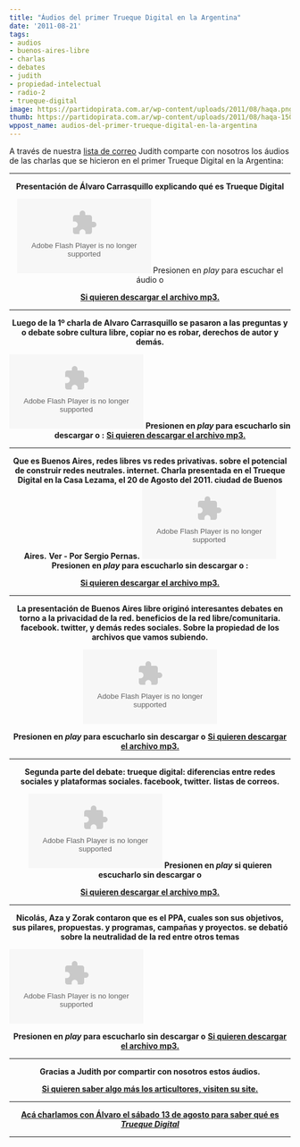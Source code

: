 ```yaml
---
title: "Áudios del primer Trueque Digital en la Argentina"
date: '2011-08-21'
tags:
- audios
- buenos-aires-libre
- charlas
- debates
- judith
- propiedad-intelectual
- radio-2
- trueque-digital
image: https://partidopirata.com.ar/wp-content/uploads/2011/08/haqa.png
thumb: https://partidopirata.com.ar/wp-content/uploads/2011/08/haqa-150x150.png
wppost_name: audios-del-primer-trueque-digital-en-la-argentina
---
```


A través de nuestra <a href="http://lists.partidopirata.com.ar/pipermail/general-partidopirata.com.ar/2011-August/010141.html" target="_blank">lista de correo</a> Judith comparte con nosotros los áudios de las charlas que se hicieron en el primer Trueque Digital en la Argentina:

<hr />
<p style="text-align: center;"><strong>Presentación de Álvaro Carrasquillo explicando qué es Trueque Digital</strong></p>
<p style="text-align: center;"><object id="player771652" width="240" height="133" classid="clsid:d27cdb6e-ae6d-11cf-96b8-444553540000" codebase="http://download.macromedia.com/pub/shockwave/cabs/flash/swflash.cab#version=6,0,40,0"><param name="AllowScriptAccess" value="always" /><param name="allowFullScreen" value="true" /><param name="wmode" value="transparent" /><param name="src" value="http://www.ivoox.com/playerivoox_ee_771652_1.html" /><param name="allowfullscreen" value="true" /><param name="allowscriptaccess" value="always" /><embed id="player771652" width="240" height="133" type="application/x-shockwave-flash" src="http://www.ivoox.com/playerivoox_ee_771652_1.html" AllowScriptAccess="always" allowFullScreen="true" wmode="transparent" allowfullscreen="true" allowscriptaccess="always" /></object>
Presionen en <em>play</em> para escuchar el áudio o</p>
<p style="text-align: center;"><strong><a href="http://www.ivoox.com/trueque-digital-charla1-alvaro-carrasquillo_md_771652_1.mp3" target="_blank">Si quieren descargar el archivo mp3.</a></strong></p>


<hr />
<p style="text-align: center;"><strong>Luego de la 1º charla de Alvaro Carrasquillo se pasaron a las preguntas y o debate sobre cultura libre, copiar no es robar, derechos de autor y demás.</strong></p>
<p style="text-align: center;"><object id="player771658" width="240" height="133" classid="clsid:d27cdb6e-ae6d-11cf-96b8-444553540000" codebase="http://download.macromedia.com/pub/shockwave/cabs/flash/swflash.cab#version=6,0,40,0"><param name="AllowScriptAccess" value="always" /><param name="allowFullScreen" value="true" /><param name="wmode" value="transparent" /><param name="src" value="http://www.ivoox.com/playerivoox_ee_771658_1.html" /><param name="allowfullscreen" value="true" /><param name="allowscriptaccess" value="always" /><embed id="player771658" width="240" height="133" type="application/x-shockwave-flash" src="http://www.ivoox.com/playerivoox_ee_771658_1.html" AllowScriptAccess="always" allowFullScreen="true" wmode="transparent" allowfullscreen="true" allowscriptaccess="always" /></object>
<strong>Presionen en <em>play</em> para escucharlo sin descargar o :</strong>
<strong> <a href="http://www.ivoox.com/debate-generado-charla-sobre-cultura-libre_md_771658_1.mp3" target="_blank">Si quieren descargar el archivo mp3.</a></strong></p>


<hr />
<p style="text-align: center;"><strong>Que es Buenos Aires, redes libres vs redes privativas. sobre el potencial de construir redes neutrales. internet. Charla presentada en el Trueque Digital en la Casa Lezama, el 20 de Agosto del 2011. ciudad de Buenos Aires.</strong>
<strong> Ver - Por Sergio Pernas.</strong>
<object id="player771673" width="240" height="133" classid="clsid:d27cdb6e-ae6d-11cf-96b8-444553540000" codebase="http://download.macromedia.com/pub/shockwave/cabs/flash/swflash.cab#version=6,0,40,0"><param name="AllowScriptAccess" value="always" /><param name="allowFullScreen" value="true" /><param name="wmode" value="transparent" /><param name="src" value="http://www.ivoox.com/playerivoox_ee_771673_1.html" /><param name="allowfullscreen" value="true" /><param name="allowscriptaccess" value="always" /><embed id="player771673" width="240" height="133" type="application/x-shockwave-flash" src="http://www.ivoox.com/playerivoox_ee_771673_1.html" AllowScriptAccess="always" allowFullScreen="true" wmode="transparent" allowfullscreen="true" allowscriptaccess="always" /></object>
<strong>Presionen en <em>play</em> para escucharlo sin descargar o :</strong></p>
<p style="text-align: center;"><strong><a href="http://www.ivoox.com/sergio-pernas-presenta-a-buenos-aires-libre_md_771673_1.mp3" target="_blank">Si quieren descargar el archivo mp3.</a></strong></p>


<hr />
<p style="text-align: center;"><strong>La presentación de Buenos Aires libre originó interesantes debates en torno a la privacidad de la red. beneficios de la red libre/comunitaria. facebook. twitter, y demás redes sociales. Sobre la propiedad de los archivos que vamos subiendo.</strong></p>
<p style="text-align: center;"><object id="player771764" width="240" height="133" classid="clsid:d27cdb6e-ae6d-11cf-96b8-444553540000" codebase="http://download.macromedia.com/pub/shockwave/cabs/flash/swflash.cab#version=6,0,40,0"><param name="AllowScriptAccess" value="always" /><param name="allowFullScreen" value="true" /><param name="wmode" value="transparent" /><param name="src" value="http://www.ivoox.com/playerivoox_ee_771764_1.html" /><param name="allowfullscreen" value="true" /><param name="allowscriptaccess" value="always" /><embed id="player771764" width="240" height="133" type="application/x-shockwave-flash" src="http://www.ivoox.com/playerivoox_ee_771764_1.html" AllowScriptAccess="always" allowFullScreen="true" wmode="transparent" allowfullscreen="true" allowscriptaccess="always" /></object></p>
<p style="text-align: center;"><strong>Presionen en <em>play</em> para escucharlo sin descargar o</strong>
<strong> <a href="http://www.ivoox.com/debate-originado-x-charla-sergio-pernas_md_771764_1.mp3" target="_blank">Si quieren descargar el archivo mp3.</a></strong></p>


<hr />
<p style="text-align: center;"><strong>Segunda parte del debate: trueque digital: diferencias entre redes sociales y plataformas sociales. facebook, twitter.</strong>
<strong> listas de correos.</strong></p>
<p style="text-align: center;"><object id="player771767" width="240" height="133" classid="clsid:d27cdb6e-ae6d-11cf-96b8-444553540000" codebase="http://download.macromedia.com/pub/shockwave/cabs/flash/swflash.cab#version=6,0,40,0"><param name="AllowScriptAccess" value="always" /><param name="allowFullScreen" value="true" /><param name="wmode" value="transparent" /><param name="src" value="http://www.ivoox.com/playerivoox_ee_771767_1.html" /><param name="allowfullscreen" value="true" /><param name="allowscriptaccess" value="always" /><embed id="player771767" width="240" height="133" type="application/x-shockwave-flash" src="http://www.ivoox.com/playerivoox_ee_771767_1.html" AllowScriptAccess="always" allowFullScreen="true" wmode="transparent" allowfullscreen="true" allowscriptaccess="always" /></object>
<strong>Presionen en <em>play</em> si quieren escucharlo sin descargar o</strong></p>
<p style="text-align: center;"><strong><a href="http://www.ivoox.com/parte-2-del-debate-charla-de_md_771767_1.mp3" target="_blank">Si quieren descargar el archivo mp3.</a></strong></p>


<hr />
<p style="text-align: center;"><strong>Nicolás, Aza y Zorak contaron que es el PPA, cuales son sus objetivos, sus pilares, propuestas. y programas, campañas y proyectos. se debatió sobre la neutralidad de la red entre otros temas</strong></p>
<object id="player771834" width="240" height="133" classid="clsid:d27cdb6e-ae6d-11cf-96b8-444553540000" codebase="http://download.macromedia.com/pub/shockwave/cabs/flash/swflash.cab#version=6,0,40,0"><param name="AllowScriptAccess" value="always" /><param name="allowFullScreen" value="true" /><param name="wmode" value="transparent" /><param name="src" value="http://www.ivoox.com/playerivoox_ee_771834_1.html" /><param name="allowfullscreen" value="true" /><param name="allowscriptaccess" value="always" /><embed id="player771834" width="240" height="133" type="application/x-shockwave-flash" src="http://www.ivoox.com/playerivoox_ee_771834_1.html" AllowScriptAccess="always" allowFullScreen="true" wmode="transparent" allowfullscreen="true" allowscriptaccess="always" /></object>
<p style="text-align: center;"><strong>Presionen en <em>play</em> para escucharlo sin descargar o</strong>
<strong> <a href="http://www.ivoox.com/charla-n-4-partido-pirata-argentino_md_771834_1.mp3" target="_blank">Si quieren descargar el archivo mp3.</a></strong></p>


<hr />
<p style="text-align: center;"><strong>Gracias a Judith por compartir con nosotros estos áudios.</strong></p>
<p style="text-align: center;"><strong> <a href="http://articultores.net/tiki-view_articles.php" target="_blank">Si quieren saber algo más los articultores, visiten su site.</a></strong></p>


<hr />
<p style="text-align: center;"><strong><a href="https://partidopirata.com.ar/1589/charlando-con-alvaro-sobre-truequedigital-en-la-ciudad-de-buenos-aires">Acá charlamos con Álvaro el sábado 13 de agosto para saber qué es <em>Trueque Digital</em></a></strong></p>


<hr />
